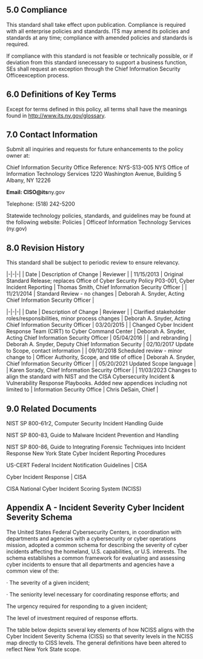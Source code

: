 ## **5.0 Compliance**

This standard shall take effect upon publication. Compliance is required with all enterprise policies and standards. ITS may amend its policies and standards at any time; compliance with amended policies and standards is required.

If compliance with this standard is not feasible or technically possible, or if deviation from this standard isnecessary to support a business function, SEs shall request an exception through the Chief Information Security Officeexception process.

## **6.0 Definitions of Key Terms**

Except for terms defined in this policy, all terms shall have the meanings found in http://www.its.ny.gov/glossary.

## **7.0 Contact Information**

Submit all inquiries and requests for future enhancements to the policy owner at:

Chief Information Security Office Reference: NYS-S13-005 NYS Office of Information Technology Services 1220 Washington Avenue, Building 5 Albany, NY 12226

**Email: CISO@its**ny.gov

Telephone: (518) 242-5200

Statewide technology policies, standards, and guidelines may be found at the following website: Policies | Officeof Information Technology Services (ny.gov)

## **8.0 Revision History**

This standard shall be subject to periodic review to ensure relevancy.

|-|-|-|
| Date | Description of Change | Reviewer |
| 11/15/2013 | Original Standard Release;  replaces Office of  Cyber Security Policy P03-001, Cyber  Incident Reporting | Thomas Smith,  Chief Information  Security Officer |
| 11/21/2014 | Standard Review - no changes | Deborah A. Snyder,  Acting Chief  Information  Security  Officer |

|-|-|-|
| Date | Description of Change | Reviewer |
| Clarified stakeholder  roles/responsibilities, minor process  changes | Deborah A. Snyder,  Acting Chief  Information  Security  Officer | 03/20/2015 |
| Changed Cyber Incident Response Team  (CIRT) to Cyber Command Center | Deborah A. Snyder,  Acting Chief  Information  Security  Officer | 05/04/2016 |
| and rebranding | Deborah A. Snyder,  Deputy Chief  Information  Security | 02/10/2017  Update to Scope, contact information |
| 09/10/2018  Scheduled review - minor change to | Officer  Authority, Scope, and title of office | Deborah A. Snyder,  Chief Information  Security Officer |
| 05/20/2021  Updated Scope language | | Karen Sorady, Chief  Information Security  Officer |
| 11/03/2023  Changes to align the standard with NIST and  the CISA Cybersecurity Incident &  Vulnerability Response Playbooks. Added  new appendices including not limited to | Information Security  Office | Chris DeSain, Chief |

## **9.0 Related Documents**

NIST SP 800-61r2, Computer Security Incident Handling Guide

NIST SP 800-83, Guide to Malware Incident Prevention and Handling

NIST SP 800-86, Guide to Integrating Forensic Techniques into Incident Response New York State Cyber Incident Reporting Procedures

US-CERT Federal Incident Notification Guidelines | CISA

Cyber Incident Response | CISA

CISA National Cyber Incident Scoring System (NCISS)

## **Appendix A - Incident Severity Cyber Incident Severity Schema**

The United States Federal Cybersecurity Centers, in coordination with departments and agencies with a cybersecurity or cyber operations mission, adopted a common schema for describing the severity of cyber incidents affecting the homeland, U.S. capabilities, or U.S. interests. The schema establishes a common framework for evaluating and assessing cyber incidents to ensure that all departments and agencies have a common view of the:

· The severity of a given incident;

· The seniority level necessary for coordinating response efforts; and

The urgency required for responding to a given incident;

The level of investment required of response efforts.

The table below depicts several key elements of how NCISS aligns with the Cyber Incident Severity Schema (CISS) so that severity levels in the NCISS map directly to CISS levels. The general definitions have been altered to reflect New York State scope.
